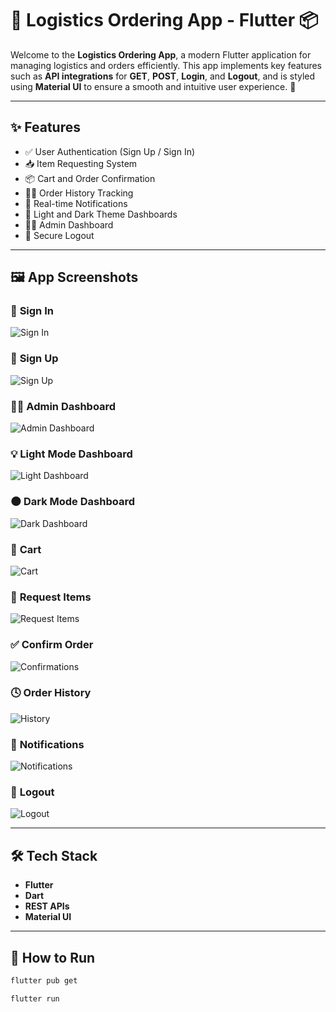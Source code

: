 # 🚚 Logistics Ordering App - Flutter 📦

Welcome to the **Logistics Ordering App**, a modern Flutter application for managing logistics and orders efficiently. This app implements key features such as **API integrations** for **GET**, **POST**, **Login**, and **Logout**, and is styled using **Material UI** to ensure a smooth and intuitive user experience. 📲

---

## ✨ Features

- ✅ User Authentication (Sign Up / Sign In)
- 📥 Item Requesting System
- 📦 Cart and Order Confirmation
- 🕵️‍♂️ Order History Tracking
- 🔔 Real-time Notifications
- 🌙 Light and Dark Theme Dashboards
- 🧑‍💼 Admin Dashboard
- 🚪 Secure Logout

---

## 🖼️ App Screenshots

### 🔐 **Sign In**
<img src="images/signin.png" alt="Sign In" />

### 📝 **Sign Up**
<img src="images/signup.png" alt="Sign Up" />

### 🧑‍💼 **Admin Dashboard**
<img src="images/admin_dashboard.png" alt="Admin Dashboard" />

### 💡 **Light Mode Dashboard**
<img src="images/light dashboard.png" alt="Light Dashboard" />

### 🌑 **Dark Mode Dashboard**
<img src="images/dark_dashboard.png" alt="Dark Dashboard" />

### 🛒 **Cart**
<img src="images/cart.png" alt="Cart" />

### 📩 **Request Items**
<img src="images/request_items.png" alt="Request Items" />

### ✅ **Confirm Order**
<img src="images/confirmations.png" alt="Confirmations" />

### 🕓 **Order History**
<img src="images/history.png" alt="History" />

### 🔔 **Notifications**
<img src="images/notifications.png" alt="Notifications" />

### 🚪 **Logout**
<img src="images/logout.png" alt="Logout" />

---

## 🛠️ Tech Stack

- **Flutter**
- **Dart**
- **REST APIs**
- **Material UI**

---


## 📎 How to Run

```bash
flutter pub get

flutter run


